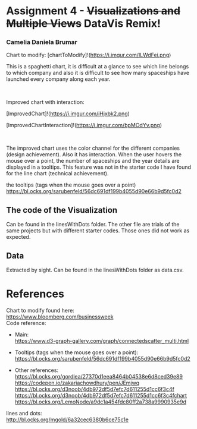 Assignment 4 - ~~Visualizations and Multiple Views~~ DataVis Remix!  
===
### Camelia Daniela Brumar

Chart to modify:
[chartToModify]!(https://i.imgur.com/ILWdFei.png)

This is a spaghetti chart, it is difficult at a glance to see which line belongs to which company and also it is difficult to see how many spaceships have launched every company along each year.

<br>

Improved chart with interaction:

[ImprovedChart]!(https://i.imgur.com/iHjxbk2.png)

[ImprovedChartInteraction]!(https://i.imgur.com/bpMOdYv.png)

<br>

The improved chart uses the color channel for the different companies (design achievement). Also it has interaction. When the user hovers the mouse over a point, the number of spaceships and the year details are displayed in a tooltips. This feature was not in the starter code I have found for the line chart (technical achievement).

the tooltips (tags when the mouse goes over a point)
https://bl.ocks.org/sarubenfeld/56dc691df199b4055d90e66b9d5fc0d2

## The code of the Visualization
Can be found in the linesWithDots folder. The other file are trials of the same projects but with different starter codes. Those ones did not work as expected.

## Data
Extracted by sight. Can be found in the linesWithDots folder as data.csv.

# References
Chart to modify found here: <br>
https://www.bloomberg.com/businessweek <br>
Code reference: <br>
- Main: <br>
https://www.d3-graph-gallery.com/graph/connectedscatter_multi.html  <br>
- Tooltips (tags when the mouse goes over a point): <br>
https://bl.ocks.org/sarubenfeld/56dc691df199b4055d90e66b9d5fc0d2 <br>

- Other references:
https://bl.ocks.org/gordlea/27370d1eea8464b04538e6d8ced39e89 <br>
https://codepen.io/zakariachowdhury/pen/JEmjwq <br>
https://bl.ocks.org/d3noob/4db972df5d7efc7d611255d1cc6f3c4f <br>
https://bl.ocks.org/d3noob/4db972df5d7efc7d611255d1cc6f3c4fchart <br>
https://bl.ocks.org/LemoNode/a9dc1a454fdc80ff2a738a9990935e9d <br>

lines and dots: <br>
http://bl.ocks.org/mgold/6a32cec6380b6ce75c1e <br>
